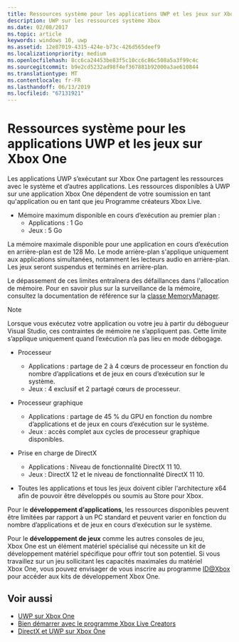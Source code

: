 ```yaml
---
title: Ressources système pour les applications UWP et les jeux sur Xbox One
description: UWP sur les ressources système Xbox
ms.date: 02/08/2017
ms.topic: article
keywords: windows 10, uwp
ms.assetid: 12e87019-4315-424e-b73c-426d565deef9
ms.localizationpriority: medium
ms.openlocfilehash: 8cc6ca24453be83f5c10cc6c86c508a5a3f99c4c
ms.sourcegitcommit: b9e2cd5232ad98f4ef367881b92000a3ae610844
ms.translationtype: MT
ms.contentlocale: fr-FR
ms.lasthandoff: 06/13/2019
ms.locfileid: "67131921"
---
```

# <a name="system-resources-for-uwp-apps-and-games-on-xbox-one"></a>Ressources système pour les applications UWP et les jeux sur Xbox One

Les applications UWP s’exécutant sur Xbox One partagent les ressources avec le système et d’autres applications. Les ressources disponibles à UWP sur une application Xbox One dépendent de votre soumission en tant qu'application ou en tant que jeu Programme créateurs Xbox Live.

* Mémoire maximum disponible en cours d’exécution au premier plan :
    * Applications : 1 Go
    * Jeux : 5 Go

La mémoire maximale disponible pour une application en cours d’exécution en arrière-plan est de 128 Mo. Le mode arrière-plan s'applique uniquement aux applications simultanées, notamment les lecteurs audio en arrière-plan.  Les jeux seront suspendus et terminés en arrière-plan.

Le dépassement de ces limites entraînera des défaillances dans l'allocation de mémoire. Pour en savoir plus sur la surveillance de la mémoire, consultez la documentation de référence sur la [classe MemoryManager](https://docs.microsoft.com/uwp/api/windows.system.memorymanager).

> [!NOTE]
> Lorsque vous exécutez votre application ou votre jeu à partir du débogueur Visual Studio, ces contraintes de mémoire ne s’appliquent pas. Cette limite s’applique uniquement quand l’exécution n’a pas lieu en mode débogage.

* Processeur
    * Applications : partage de 2 à 4 cœurs de processeur en fonction du nombre d’applications et de jeux en cours d’exécution sur le système.
    * Jeux : 4 exclusif et 2 partagé cœurs de processeur.

* Processeur graphique
    * Applications : partage de 45 % du GPU en fonction du nombre d’applications et de jeux en cours d’exécution sur le système.
    * Jeux : accès complet aux cycles de processeur graphique disponibles.

* Prise en charge de DirectX
    * Applications : Niveau de fonctionnalité DirectX 11 10.
    * Jeux : DirectX 12 et le niveau de fonctionnalité DirectX 11 10.

* Toutes les applications et tous les jeux doivent cibler l'architecture x64 afin de pouvoir être développés ou soumis au Store pour Xbox.  

Pour le **développement d’applications**, les ressources disponibles peuvent être limitées par rapport à un PC standard et peuvent varier en fonction du nombre d’applications et de jeux en cours d’exécution sur le système.

Pour le **développement de jeux** comme les autres consoles de jeu, Xbox One est un élément matériel spécialisé qui nécessite un kit de développement matériel spécifique pour offrir tout son potentiel. Si vous travaillez sur un jeu sollicitant les capacités maximales du matériel Xbox One, vous pouvez envisager de vous inscrire au programme [ID@Xbox](https://www.xbox.com/Developers/id) pour accéder aux kits de développement Xbox One.

## <a name="see-also"></a>Voir aussi
- [UWP sur Xbox One](index.md)
- [Bien démarrer avec le programme Xbox Live Creators](https://docs.microsoft.com/gaming/xbox-live/get-started-with-creators/creators-program)
- [DirectX et UWP sur Xbox One](https://walbourn.github.io/)